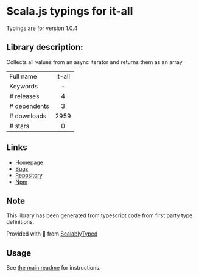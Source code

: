 
# Scala.js typings for it-all

Typings are for version 1.0.4

## Library description:
Collects all values from an async iterator and returns them as an array

|                    |                 |
| ------------------ | :-------------: |
| Full name          | it-all |
| Keywords           | - |
| # releases         | 4 |
| # dependents       | 3 |
| # downloads        | 2959 |
| # stars            | 0 |

## Links
- [Homepage](https://github.com/achingbrain/it#readme)
- [Bugs](https://github.com/achingbrain/it/issues)
- [Repository](https://github.com/achingbrain/it)
- [Npm](https://www.npmjs.com/package/it-all)
    


## Note
This library has been generated from typescript code from first party type definitions.

Provided with :purple_heart: from [ScalablyTyped](https://github.com/oyvindberg/ScalablyTyped)

## Usage
See [the main readme](../../readme.md) for instructions.


